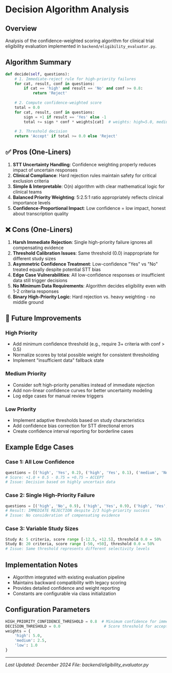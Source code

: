 # Decision Algorithm Analysis

## Overview
Analysis of the confidence-weighted scoring algorithm for clinical trial eligibility evaluation implemented in `backend/eligibility_evaluator.py`.

## Algorithm Summary
```python
def decide(self, questions):
    # 1. Immediate-reject rule for high-priority failures
    for cat, result, conf in questions:
        if cat == 'high' and result == 'No' and conf >= 0.8:
            return 'Reject'
    
    # 2. Compute confidence-weighted score
    total = 0.0
    for cat, result, conf in questions:
        sign = +1 if result == 'Yes' else -1
        total += sign * conf * weights[cat]  # weights: high=5.0, medium=2.5, low=1.0
    
    # 3. Threshold decision
    return 'Accept' if total >= 0.0 else 'Reject'
```

## ✅ Pros (One-Liners)

1. **STT Uncertainty Handling**: Confidence weighting properly reduces impact of uncertain responses
2. **Clinical Compliance**: Hard rejection rules maintain safety for critical exclusion criteria  
3. **Simple & Interpretable**: O(n) algorithm with clear mathematical logic for clinical teams
4. **Balanced Priority Weighting**: 5:2.5:1 ratio appropriately reflects clinical importance levels
5. **Confidence-Proportional Impact**: Low confidence = low impact, honest about transcription quality

## ❌ Cons (One-Liners)

1. **Harsh Immediate Rejection**: Single high-priority failure ignores all compensating evidence
2. **Threshold Calibration Issues**: Same threshold (0.0) inappropriate for different study sizes  
3. **Asymmetric Confidence Treatment**: Low-confidence "Yes" vs "No" treated equally despite potential STT bias
4. **Edge Case Vulnerabilities**: All low-confidence responses or insufficient data still trigger decisions
5. **No Minimum Data Requirements**: Algorithm decides eligibility even with 1-2 criteria responses
6. **Binary High-Priority Logic**: Hard rejection vs. heavy weighting - no middle ground

## 🔧 Future Improvements

### High Priority
- Add minimum confidence threshold (e.g., require 3+ criteria with conf > 0.5)
- Normalize scores by total possible weight for consistent thresholding
- Implement "insufficient data" fallback state  

### Medium Priority
- Consider soft high-priority penalties instead of immediate rejection
- Add non-linear confidence curves for better uncertainty modeling
- Log edge cases for manual review triggers

### Low Priority
- Implement adaptive thresholds based on study characteristics
- Add confidence bias correction for STT directional errors
- Create confidence interval reporting for borderline cases

## Example Edge Cases

### Case 1: All Low Confidence
```python
questions = [('high', 'Yes', 0.2), ('high', 'Yes', 0.1), ('medium', 'No', 0.3)]
# Score: +1.0 + 0.5 - 0.75 = +0.75 → ACCEPT
# Issue: Decision based on highly uncertain data
```

### Case 2: Single High-Priority Failure
```python
questions = [('high', 'No', 0.9), ('high', 'Yes', 0.9), ('high', 'Yes', 0.9)]
# Result: IMMEDIATE REJECTION despite 2/3 high-priority success
# Issue: No consideration of compensating evidence
```

### Case 3: Variable Study Sizes
```python
Study A: 5 criteria, score range [-12.5, +12.5], threshold 0.0 = 50%
Study B: 20 criteria, score range [-50, +50], threshold 0.0 = 50%
# Issue: Same threshold represents different selectivity levels
```

## Implementation Notes

- Algorithm integrated with existing evaluation pipeline
- Maintains backward compatibility with legacy scoring
- Provides detailed confidence and weight reporting
- Constants are configurable via class initialization

## Configuration Parameters

```python
HIGH_PRIORITY_CONFIDENCE_THRESHOLD = 0.8  # Minimum confidence for immediate rejection
DECISION_THRESHOLD = 0.0                   # Score threshold for acceptance
weights = {
    'high': 5.0,
    'medium': 2.5,
    'low': 1.0
}
```

---
*Last Updated: December 2024*
*File: backend/eligibility_evaluator.py* 